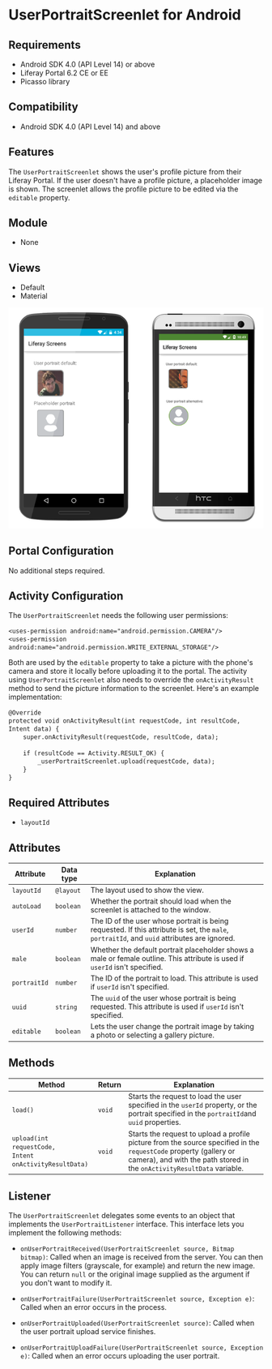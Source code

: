 # UserPortraitScreenlet for Android [](id=userportraitscreenlet-for-android)

## Requirements [](id=requirements)

- Android SDK 4.0 (API Level 14) or above
- Liferay Portal 6.2 CE or EE
- Picasso library

## Compatibility [](id=compatibility)

- Android SDK 4.0 (API Level 14) and above

## Features [](id=features)

The `UserPortraitScreenlet` shows the user's profile picture from their Liferay 
Portal. If the user doesn't have a profile picture, a placeholder image is 
shown. The screenlet allows the profile picture to be edited via the `editable` 
property.

## Module [](id=module)

- None

## Views [](id=views)

- Default
- Material

![The `UserPortraitScreenlet` using the Default and Material viewsets.](../../images/screens-android-userportrait.png)

## Portal Configuration [](id=portal-configuration)

No additional steps required.

## Activity Configuration [](id=activity-configuration)

The `UserPortraitScreenlet` needs the following user permissions:

    <uses-permission android:name="android.permission.CAMERA"/>
    <uses-permission android:name="android.permission.WRITE_EXTERNAL_STORAGE"/>

Both are used by the `editable` property to take a picture with the phone's 
camera and store it locally before uploading it to the portal. The activity 
using `UserPortraitScreenlet` also needs to override the `onActivityResult` 
method to send the picture information to the screenlet. Here's an example 
implementation:

    @Override
    protected void onActivityResult(int requestCode, int resultCode, Intent data) {
        super.onActivityResult(requestCode, resultCode, data);
    
        if (resultCode == Activity.RESULT_OK) {
            _userPortraitScreenlet.upload(requestCode, data);
        }
    }

## Required Attributes

- `layoutId`

## Attributes [](id=attributes)

| Attribute | Data type | Explanation |
|-----------|-----------|-------------| 
| `layoutId` | `@layout` | The layout used to show the view. |
| `autoLoad` | `boolean` | Whether the portrait should load when the screenlet is attached to the window. |
| `userId` | `number` | The ID of the user whose portrait is being requested. If this attribute is set, the `male`, `portraitId`, and `uuid` attributes are ignored. |
| `male` | `boolean` | Whether the default portrait placeholder shows a male or female outline. This attribute is used if `userId` isn't specified. |
| `portraitId` | `number` | The ID of the portrait to load. This attribute is used if `userId` isn't specified. |
| `uuid` | `string` | The `uuid` of the user whose portrait is being requested. This attribute is used if `userId` isn't specified. |
| `editable` | `boolean` | Lets the user change the portrait image by taking a photo or selecting a gallery picture. |

## Methods [](id=methods)

| Method | Return | Explanation |
|-----------|-----------|-------------| 
| `load()` | `void` | Starts the request to load the user specified in the `userId` property, or the portrait specified in the `portraitId`and `uuid` properties. |
| `upload(int requestCode,`<br/>`Intent onActivityResultData)` | `void` | Starts the request to upload a profile picture from the source specified in the `requestCode` property (gallery or camera), and with the path stored in the `onActivityResultData` variable. |

## Listener [](id=listener)

The `UserPortraitScreenlet` delegates some events to an object that implements 
the `UserPortraitListener` interface. This interface lets you implement the 
following methods:

- `onUserPortraitReceived(UserPortraitScreenlet source, Bitmap bitmap)`: Called 
  when an image is received from the server. You can then apply image filters 
  (grayscale, for example) and return the new image. You can return `null` or 
  the original image supplied as the argument if you don't want to modify it.
  
- `onUserPortraitFailure(UserPortraitScreenlet source, Exception e)`: Called 
  when an error occurs in the process.

- `onUserPortraitUploaded(UserPortraitScreenlet source)`: Called when the user 
  portrait upload service finishes.

- `onUserPortraitUploadFailure(UserPortraitScreenlet source, Exception e)`: 
  Called when an error occurs uploading the user portrait.
